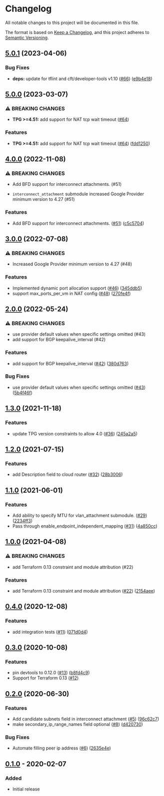 # Changelog

All notable changes to this project will be documented in this file.

The format is based on
[Keep a Changelog](https://keepachangelog.com/en/1.0.0/),
and this project adheres to
[Semantic Versioning](https://semver.org/spec/v2.0.0.html).

## [5.0.1](https://github.com/terraform-google-modules/terraform-google-cloud-router/compare/v5.0.0...v5.0.1) (2023-04-06)


### Bug Fixes

* **deps:** update for tflint and cft/developer-tools v1.10 ([#66](https://github.com/terraform-google-modules/terraform-google-cloud-router/issues/66)) ([e9b4e18](https://github.com/terraform-google-modules/terraform-google-cloud-router/commit/e9b4e1807bd5dbc7ac1061711bf9d9d16427c751))

## [5.0.0](https://github.com/terraform-google-modules/terraform-google-cloud-router/compare/v4.0.0...v5.0.0) (2023-03-07)


### ⚠ BREAKING CHANGES

* **TPG >=4.51:** add support for NAT tcp wait timeout ([#64](https://github.com/terraform-google-modules/terraform-google-cloud-router/issues/64))

### Features

* **TPG >=4.51:** add support for NAT tcp wait timeout ([#64](https://github.com/terraform-google-modules/terraform-google-cloud-router/issues/64)) ([fdd1250](https://github.com/terraform-google-modules/terraform-google-cloud-router/commit/fdd1250ba39f4dc7ed15d3c862276972c6a6fed7))

## [4.0.0](https://github.com/terraform-google-modules/terraform-google-cloud-router/compare/v3.0.0...v4.0.0) (2022-11-08)


### ⚠ BREAKING CHANGES

* Add BFD support for interconnect attachments.  (#51)

* `interconnect_attachment` submodule increased Google Provider minimum version to 4.27 (#51)

### Features

* Add BFD support for interconnect attachments.  ([#51](https://github.com/terraform-google-modules/terraform-google-cloud-router/issues/51)) ([c5c5704](https://github.com/terraform-google-modules/terraform-google-cloud-router/commit/c5c57040fbadb2430c1442a2a0f540a2e8136f1e))

## [3.0.0](https://github.com/terraform-google-modules/terraform-google-cloud-router/compare/v2.0.0...v3.0.0) (2022-07-08)


### ⚠ BREAKING CHANGES

* Increased Google Provider minimum version to 4.27 (#48)

### Features

* Implemented dynamic port allocation support ([#46](https://github.com/terraform-google-modules/terraform-google-cloud-router/issues/46)) ([345ddb5](https://github.com/terraform-google-modules/terraform-google-cloud-router/commit/345ddb533b55a8da85fc7c94b4b18d30d6ffa5d2))
* support max_ports_per_vm in NAT config ([#48](https://github.com/terraform-google-modules/terraform-google-cloud-router/issues/48)) ([270fe4f](https://github.com/terraform-google-modules/terraform-google-cloud-router/commit/270fe4f29916004b81734b82a76736e6cecfc1a5))

## [2.0.0](https://github.com/terraform-google-modules/terraform-google-cloud-router/compare/v1.3.0...v2.0.0) (2022-05-24)


### ⚠ BREAKING CHANGES

* use provider default values when specific settings omitted (#43)
* add support for BGP keepalive_interval (#42)

### Features

* add support for BGP keepalive_interval ([#42](https://github.com/terraform-google-modules/terraform-google-cloud-router/issues/42)) ([380d763](https://github.com/terraform-google-modules/terraform-google-cloud-router/commit/380d7632a6a28ab6277f47c4eada3293102a7788))


### Bug Fixes

* use provider default values when specific settings omitted ([#43](https://github.com/terraform-google-modules/terraform-google-cloud-router/issues/43)) ([5b4f46f](https://github.com/terraform-google-modules/terraform-google-cloud-router/commit/5b4f46f9d2280426bdce9d8ec1a35268de2ba5ca))

## [1.3.0](https://www.github.com/terraform-google-modules/terraform-google-cloud-router/compare/v1.2.0...v1.3.0) (2021-11-18)


### Features

* update TPG version constraints to allow 4.0 ([#36](https://www.github.com/terraform-google-modules/terraform-google-cloud-router/issues/36)) ([245a2a5](https://www.github.com/terraform-google-modules/terraform-google-cloud-router/commit/245a2a56537e071e0d0bb6c8b37a5e6499801557))

## [1.2.0](https://www.github.com/terraform-google-modules/terraform-google-cloud-router/compare/v1.1.0...v1.2.0) (2021-07-15)


### Features

* add Description field to cloud router ([#32](https://www.github.com/terraform-google-modules/terraform-google-cloud-router/issues/32)) ([28b3006](https://www.github.com/terraform-google-modules/terraform-google-cloud-router/commit/28b3006a6cff02eb40848be5c8ac34fe52a52258))

## [1.1.0](https://www.github.com/terraform-google-modules/terraform-google-cloud-router/compare/v1.0.0...v1.1.0) (2021-06-01)


### Features

* Add ability to specify MTU for vlan_attachment submodule. ([#29](https://www.github.com/terraform-google-modules/terraform-google-cloud-router/issues/29)) ([2234ff3](https://www.github.com/terraform-google-modules/terraform-google-cloud-router/commit/2234ff33dbd4cb5b1b0434c3d0929cb1f32cbdae))
* Pass through enable_endpoint_independent_mapping ([#31](https://www.github.com/terraform-google-modules/terraform-google-cloud-router/issues/31)) ([4a850cc](https://www.github.com/terraform-google-modules/terraform-google-cloud-router/commit/4a850cc8b456adc5d6a7f62296f5e56faa3b4a08))

## [1.0.0](https://www.github.com/terraform-google-modules/terraform-google-cloud-router/compare/v0.4.0...v1.0.0) (2021-04-08)


### ⚠ BREAKING CHANGES

* add Terraform 0.13 constraint and module attribution (#22)

### Features

* add Terraform 0.13 constraint and module attribution ([#22](https://www.github.com/terraform-google-modules/terraform-google-cloud-router/issues/22)) ([2154aee](https://www.github.com/terraform-google-modules/terraform-google-cloud-router/commit/2154aee587cf302cb583b1334f52f923b1801477))

## [0.4.0](https://www.github.com/terraform-google-modules/terraform-google-cloud-router/compare/v0.3.0...v0.4.0) (2020-12-08)


### Features

* add integration tests ([#11](https://www.github.com/terraform-google-modules/terraform-google-cloud-router/issues/11)) ([071d0d4](https://www.github.com/terraform-google-modules/terraform-google-cloud-router/commit/071d0d4be4d0a417329ae6e60512440a43286f66))

## [0.3.0](https://www.github.com/terraform-google-modules/terraform-google-cloud-router/compare/v0.2.0...v0.3.0) (2020-10-08)


### Features

* pin devtools to 0.12.0 ([#13](https://www.github.com/terraform-google-modules/terraform-google-cloud-router/issues/13)) ([b8fd4c9](https://www.github.com/terraform-google-modules/terraform-google-cloud-router/commit/b8fd4c94c26b9209ba4463ea27a3522dd423a1da))
* Support for Terraform 0.13 ([#12](https://github.com/terraform-google-modules/terraform-google-cloud-router/pull/12))

## [0.2.0](https://www.github.com/terraform-google-modules/terraform-google-cloud-router/compare/v0.1.0...v0.2.0) (2020-06-30)


### Features

* Add candidate subnets field in interconnect attachment ([#5](https://www.github.com/terraform-google-modules/terraform-google-cloud-router/issues/5)) ([96c62c7](https://www.github.com/terraform-google-modules/terraform-google-cloud-router/commit/96c62c7b3332a88f1ab82efd7df1b6463a6275d4))
* make secondary_ip_range_names field optional ([#8](https://www.github.com/terraform-google-modules/terraform-google-cloud-router/issues/8)) ([d420730](https://www.github.com/terraform-google-modules/terraform-google-cloud-router/commit/d420730e068110658deef8df99075e40c4ed6357))


### Bug Fixes

* Automate filling peer ip address ([#6](https://www.github.com/terraform-google-modules/terraform-google-cloud-router/issues/6)) ([2635e4e](https://www.github.com/terraform-google-modules/terraform-google-cloud-router/commit/2635e4e92d375217ab90148c8b4b5c88bed23155))

## [0.1.0] - 2020-02-07

### Added

- Initial release

[Unreleased]: https://github.com/terraform-google-modules/terraform-google-cloud-router/compare/v0.1.0...HEAD
[0.1.0]: https://github.com/terraform-google-modules/terraform-google-cloud-router/releases/tag/v0.1.0
